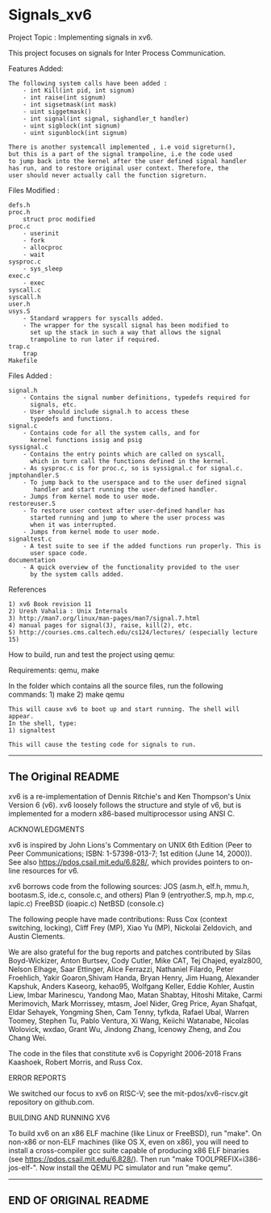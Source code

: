 # Signals_xv6

Project Topic : Implementing signals in xv6.

This project focuses on signals for Inter Process Communication.

Features Added:
	
	The following system calls have been added :
		- int Kill(int pid, int signum)
		- int raise(int signum)
		- int sigsetmask(int mask)
		- uint siggetmask()
		- int signal(int signal, sighandler_t handler)
		- uint sigblock(int signum)
		- uint sigunblock(int signum)
		
	There is another systemcall implemented , i.e void sigreturn(), 
	but this is a part of the signal trampoline, i.e the code used 
	to jump back into the kernel after the user defined signal handler 
	has run, and to restore original user context. Therefore, the 
	user should never actually call the function sigreturn.
	
	
Files Modified :

	defs.h
	proc.h
		struct proc modified
	proc.c
		- userinit
		- fork
		- allocproc
		- wait
	sysproc.c
		- sys_sleep
	exec.c
		- exec
	syscall.c
	syscall.h
	user.h
	usys.S
		- Standard wrappers for syscalls added.
		- The wrapper for the syscall signal has been modified to
		  set up the stack in such a way that allows the signal
		  trampoline to run later if required.
	trap.c
		trap
	Makefile
	
	
Files Added :
	
	signal.h
		- Contains the signal number definitions, typedefs required for 
		  signals, etc.
		- User should include signal.h to access these 
		  typedefs and functions.
	signal.c
		- Contains code for all the system calls, and for 
		  kernel functions issig and psig
	syssignal.c
		- Contains the entry points which are called on syscall,
		  which in turn call the functions defined in the kernel.
		- As sysproc.c is for proc.c, so is syssignal.c for signal.c.
	jmptohandler.S
		- To jump back to the userspace and to the user defined signal
		   handler and start running the user-defined handler.
		- Jumps from kernel mode to user mode. 
	restoreuser.S
		- To restore user context after user-defined handler has 
		  started running and jump to where the user process was
		  when it was interrupted.
		- Jumps from kernel mode to user mode.
	signaltest.c
		- A test suite to see if the added functions run properly. This is
		  user space code.
	documentation
		- A quick overview of the functionality provided to the user
		  by the system calls added.
	



References

	1) xv6 Book revision 11
	2) Uresh Vahalia : Unix Internals
	3) http://man7.org/linux/man-pages/man7/signal.7.html
	4) manual pages for signal(3), raise, kill(2), etc.
	5) http://courses.cms.caltech.edu/cs124/lectures/ (especially lecture 15)
	
	
How to build, run and test the project using qemu:

Requirements: qemu, make

In the folder which contains all the source files, run the following commands:
	1) make
	2) make qemu
	
	This will cause xv6 to boot up and start running. The shell will appear.
	In the shell, type:
	1) signaltest
	
	This will cause the testing code for signals to run.
	



----------------------------------------------------------------------------------
The Original README
----------------------------------------------------------------------------------

xv6 is a re-implementation of Dennis Ritchie's and Ken Thompson's Unix
Version 6 (v6).  xv6 loosely follows the structure and style of v6,
but is implemented for a modern x86-based multiprocessor using ANSI C.

ACKNOWLEDGMENTS

xv6 is inspired by John Lions's Commentary on UNIX 6th Edition (Peer
to Peer Communications; ISBN: 1-57398-013-7; 1st edition (June 14,
2000)). See also https://pdos.csail.mit.edu/6.828/, which
provides pointers to on-line resources for v6.

xv6 borrows code from the following sources:
    JOS (asm.h, elf.h, mmu.h, bootasm.S, ide.c, console.c, and others)
    Plan 9 (entryother.S, mp.h, mp.c, lapic.c)
    FreeBSD (ioapic.c)
    NetBSD (console.c)

The following people have made contributions: Russ Cox (context switching,
locking), Cliff Frey (MP), Xiao Yu (MP), Nickolai Zeldovich, and Austin
Clements.

We are also grateful for the bug reports and patches contributed by Silas
Boyd-Wickizer, Anton Burtsev, Cody Cutler, Mike CAT, Tej Chajed, eyalz800,
Nelson Elhage, Saar Ettinger, Alice Ferrazzi, Nathaniel Filardo, Peter
Froehlich, Yakir Goaron,Shivam Handa, Bryan Henry, Jim Huang, Alexander
Kapshuk, Anders Kaseorg, kehao95, Wolfgang Keller, Eddie Kohler, Austin
Liew, Imbar Marinescu, Yandong Mao, Matan Shabtay, Hitoshi Mitake, Carmi
Merimovich, Mark Morrissey, mtasm, Joel Nider, Greg Price, Ayan Shafqat,
Eldar Sehayek, Yongming Shen, Cam Tenny, tyfkda, Rafael Ubal, Warren
Toomey, Stephen Tu, Pablo Ventura, Xi Wang, Keiichi Watanabe, Nicolas
Wolovick, wxdao, Grant Wu, Jindong Zhang, Icenowy Zheng, and Zou Chang Wei.

The code in the files that constitute xv6 is
Copyright 2006-2018 Frans Kaashoek, Robert Morris, and Russ Cox.

ERROR REPORTS

We switched our focus to xv6 on RISC-V; see the mit-pdos/xv6-riscv.git
repository on github.com.

BUILDING AND RUNNING XV6

To build xv6 on an x86 ELF machine (like Linux or FreeBSD), run
"make". On non-x86 or non-ELF machines (like OS X, even on x86), you
will need to install a cross-compiler gcc suite capable of producing
x86 ELF binaries (see https://pdos.csail.mit.edu/6.828/).
Then run "make TOOLPREFIX=i386-jos-elf-". Now install the QEMU PC
simulator and run "make qemu".


----------------------------------------------------------------------------------
END OF ORIGINAL README
----------------------------------------------------------------------------------

